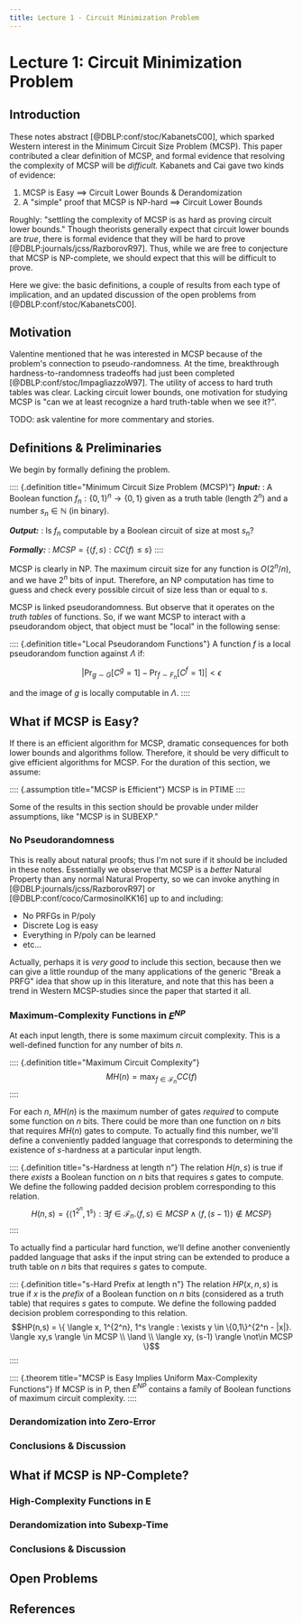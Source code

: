 ```yaml
---
title: Lecture 1 - Circuit Minimization Problem
---
```


# Lecture 1: Circuit Minimization Problem

## Introduction
These notes abstract [@DBLP:conf/stoc/KabanetsC00], which sparked
Western interest in the Minimum Circuit Size Problem (MCSP). This
paper contributed a clear definition of MCSP, and formal evidence that
resolving the complexity of MCSP will be *difficult.* Kabanets and Cai
gave two kinds of evidence:

1. MCSP is Easy $\implies$ Circuit Lower Bounds \& Derandomization
2. A "simple" proof that MCSP is NP-hard $\implies$ Circuit Lower Bounds

Roughly: "settling the complexity of MCSP is as hard as proving
circuit lower bounds." Though theorists generally expect that circuit
lower bounds are *true*, there is formal evidence that they will be
hard to prove [@DBLP:journals/jcss/RazborovR97]. Thus, while we are
free to conjecture that MCSP is NP-complete, we should expect that
this will be difficult to prove.

Here we give: the basic definitions, a couple of results from each
type of implication, and an updated discussion of the open problems
from [@DBLP:conf/stoc/KabanetsC00].

## Motivation
Valentine mentioned that he was interested in MCSP because of the
problem's connection to pseudo-randomness. At the time, breakthrough
hardness-to-randomness tradeoffs had just been completed
[@DBLP:conf/stoc/ImpagliazzoW97]. The utility of access to hard truth
tables was clear. Lacking circuit lower bounds, one motivation for
studying MCSP is "can we at least recognize a hard truth-table when we
see it?".

TODO: ask valentine for more commentary and stories.

## Definitions \& Preliminaries
We begin by formally defining the problem.

:::: {.definition title="Minimum Circuit Size Problem (MCSP)"} 
***Input:***
:    A Boolean function $f_n : \{0,1\}^n \to \{0,1\}$ given as a
truth table (length $2^n$) and a number $s_n \in \mathbb{N}$ (in
binary).

***Output:***
:    Is $f_n$ computable by a Boolean circuit of size at most $s_n$?

***Formally:***
: $MCSP = \{ \langle f, s \rangle : CC(f) \leq s \}$
::::

MCSP is clearly in NP. The maximum circuit size for any function is
$O(2^n/n)$, and we have $2^n$ bits of input. Therefore, an NP
computation has time to guess and check every possible circuit of size
less than or equal to $s$.

MCSP is linked pseudorandomness. But observe that it operates on the
*truth tables* of functions. So, if we want MCSP to interact with a
pseudorandom object, that object must be "local" in the following
sense:

:::: {.definition title="Local Pseudorandom Functions"}
A function $f$ is a local pseudorandom function against $\Lambda$ if:

$$ |\Pr_{g \sim G}[C^g = 1] - \Pr_{f \sim F_n}[C^f = 1]| < \epsilon$$

and the image of $g$ is locally computable in $\Lambda$.
::::

## What if MCSP is Easy?
If there is an efficient algorithm for MCSP, dramatic consequences for
both lower bounds and algorithms follow. Therefore, it should be very
difficult to give efficient algorithms for MCSP. For the duration of
this section, we assume:

:::: {.assumption title="MCSP is Efficient"}
MCSP is in PTIME
::::

Some of the results in this section should be provable under milder
assumptions, like "MCSP is in SUBEXP." 

### No Pseudorandomness
This is really about natural proofs; thus I'm not sure if it should be
included in these notes. Essentially we observe that MCSP is a
*better* Natural Property than any normal Natural Property, so we can
invoke anything in [@DBLP:journals/jcss/RazborovR97] or
[@DBLP:conf/coco/CarmosinoIKK16] up to and including:

+ No PRFGs in P/poly
+ Discrete Log is easy
+ Everything in P/poly can be learned
+ etc...

Actually, perhaps it is *very good* to include this section, because
then we can give a little roundup of the many applications of the
generic "Break a PRFG" idea that show up in this literature, and note
that this has been a trend in Western MCSP-studies since the paper
that started it all.

### Maximum-Complexity Functions in $E^{NP}$
At each input length, there is some maximum circuit complexity. This
is a well-defined function for any number of bits $n$.

:::: {.definition title="Maximum Circuit Complexity"}
$$MH(n) = \max_{f \in \mathcal{F}_n} CC(f)$$
::::

For each $n$, $MH(n)$ is the maximum number of gates *required* to
compute some function on $n$ bits. There could be more than one
function on $n$ bits that requires $MH(n)$ gates to compute.  To
actually find this number, we'll define a conveniently padded language
that corresponds to determining the existence of $s$-hardness at a
particular input length.

:::: {.definition title="s-Hardness at length n"} 
The relation $H(n,s)$ is true if there *exists* a Boolean function on
$n$ bits that requires $s$ gates to compute. We define the following
padded decision problem corresponding to this relation.
$$H(n,s) = \{ \langle 1^{2^n}, 1^s \rangle : \exists f \in
\mathcal{F}_n. \langle f,s \rangle \in MCSP \land \langle f, (s-1) \rangle
\not\in MCSP \}$$
::::

To actually find a particular hard function, we'll define another
conveniently padded language that asks if the input string can be
extended to produce a truth table on $n$ bits that requires $s$ gates
to compute.

:::: {.definition title="s-Hard Prefix at length n"}
The relation $HP(x,n,s)$ is true if $x$ is the *prefix* of a Boolean
function on $n$ bits (considered as a truth table) that requires $s$
gates to compute. We define the following padded decision problem
corresponding to this relation.
$$HP(n,s) = \{ \langle x, 1^{2^n}, 1^s \rangle : \exists y \in
\{0,1\}^{2^n - |x|}. \langle xy,s \rangle \in MCSP \\ \land \\ \langle xy, (s-1) \rangle
\not\in MCSP \}$$
::::

:::: {.theorem title="MCSP is Easy Implies Uniform Max-Complexity Functions"}
If MCSP is in P, then $E^{NP}$ contains a family of Boolean functions of
maximum circuit complexity.
::::

### Derandomization into Zero-Error

### Conclusions & Discussion

## What if MCSP is NP-Complete?


### High-Complexity Functions in E

### Derandomization into Subexp-Time

### Conclusions & Discussion

## Open Problems

## References


